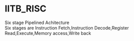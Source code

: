 # IITB_RISC
Six stage Pipelined Achitecture  
Six stages are Instruction Fetch,Instruction Decode,Register Read,Execute,Memory access,Write back
